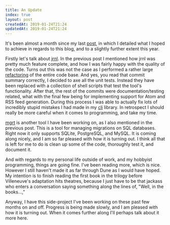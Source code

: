 ```yaml
---
title: An Update
index: true
layout: post
createdAt: 2019-01-24T21:24
updatedAt: 2019-01-24T21:24
---
```

It's been almost a month since my last [post](/2018/12/28/2019-and-the-purpose-of-this-blog), in which I detailed what I hoped to achieve in regards to this blog, and to a slightly further extent this year.

Firstly let's talk about [jrnl](https://github.com/andrewpillar/jrnl). In the previous post I mentioned how jrnl was pretty much feature complete, and how I was fairly happy with the quality of the code. Turns out this was not the case as I performed a rather large [refactoring](https://github.com/andrewpillar/jrnl/commit/f8aaa246fe4480129650c5a8817b3ad4780cf3bf) of the entire code base. And yes, you read that commit summary correctly, I decided to axe all the unit tests. Instead they have been replaced with a collection of shell scripts that test the tool's functionality. After that, the rest of the commits were documentation/testing related, what with the final few being for implementing support for Atom and RSS feed generation. During this process I was able to actually fix lots of incredibly stupid mistakes I had made in my [cli](https://github.com/andrewpillar/cli) library. In retrospect I should really be more careful when it comes to programming, and take my time.

[mgrt](https://github.com/andrewpillar/mgrt) is another tool I have been working on, as I also mentioned in the previous post. This is a tool for managing migrations on SQL databases. Right now it only supports SQLite, PostgreSQL, and MySQL. It is coming along nicely, and I am so far pleased with how it is turning out. I think all that is left for me to do is clean up some of the code, thoroughly test it, and document it.

And with regards to my personal life outside of work, and my hobbyist programming, things are going fine. I've been reading more, which is nice. However I still haven't made it as far through Dune as I would have hoped. My intention is to finish reading the first book in the trilogy before Villeneuve's adaptation hits theatres, because I just have to be that jackass who enters a conversation saying something along the lines of, "Well, in the books...,"

Anyway, I have this side-project I've been working on these past few months on and off. Progress is being made slowly, and I am pleased with how it is turning out. When it comes further along I'll perhaps talk about it more here.
